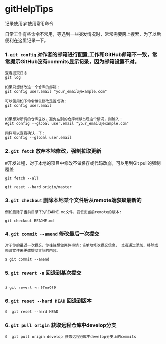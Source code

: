 # gitHelpTips
记录使用git使用常用命令

日常工作有些命令不常用，等遇到一些突发情况时，常常需要网上搜索，为了以后便利在这里记录一下。

### 1. `git config` 对作者的邮箱进行配置,工作和GitHub邮箱不一致，常常提示GitHub没有commits显示记录，因为邮箱设置不对。

```
查看提交日志
git log  

如果只想修改这一个仓库的邮箱：
git config user.email "your_email@example.com"

可以使用如下命令确认修改是否成功：
git config user.email


如果想对所有的仓库生效，避免在别的仓库继续出现这个情况，则输入：
#git config --global user.email "your_email@example.com"

同样可以查看确认一下：
git config --global user.email

```
### 2. `git fetch` 放弃本地修改，强制拉取更新
#开发过程，对于本地的项目中修改不做保存或代码改崩，可以用到Git pull的强制覆盖

```
git fetch --all

git reset --hard origin/master
```
### 3. `git checkout` 删除本地某个文件后从remote端获取最新的
```
例如删除了当前目录下的README.md文件，要恢复当前remote的版本:

git checkout README.md

```
### 4. `git commit --amend` 修改最后一次提交
```
对于你的最近一次提交，你往往想做两件事情：简单地修改提交信息， 或者通过添加、移除或修改文件来更改提交实际的内容。

$ git commit --amend

```
### 5. `git revert -n` 回退到某次提交
```

$ git revert -n 97ea0f9

```
### 6. `git reset --hard HEAD` 回退到版本
```
$  git reset --hard HEAD

```
### 6. `git pull origin` 获取远程仓库中develop分支
```
$  git pull origin develop 获取远程仓库中develop分支上的commits

```


